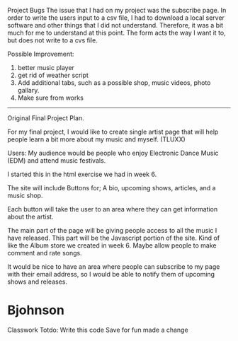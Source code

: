 Project Bugs
The issue that I had on my project was the subscribe page.  In order to write the users input to a csv file, I had to download a local server software and other things that I did not understand.  Therefore,  it was a bit much for me to understand at this point. The form acts the way I want it to, but does not write to a cvs file. 

Possible Improvement:
1. better music player
2. get rid of weather script 
3. Add additional tabs, such as a possible shop,  music videos, photo gallary. 
4. Make sure from works

---------------------------------------------------------------------------------------------------------------------------------------

Original Final Project Plan.

For my final project, I would like to create single artist page that will help people learn a bit more about my music and myself. (TLUXX)

Users: My audience would be people who enjoy Electronic Dance Music (EDM) and attend music festivals.

I started this in the html exercise we had in week 6.

The site will include Buttons for; A bio, upcoming shows, articles, and a music shop.

Each button will take the user to an area where they can get information about the artist.

The main part of the page will be giving people access to all the music I have released. This part will be the Javascript portion of the site. Kind of like the Album store we created in week 6. Maybe allow people to make comment and rate songs.

It would be nice to have an area where people can subscribe to my page with their email address, so I would be able to notify them of upcoming shows and releases.

# Bjohnson
Classwork
Totdo:  Write this code
Save for fun
made a change 
